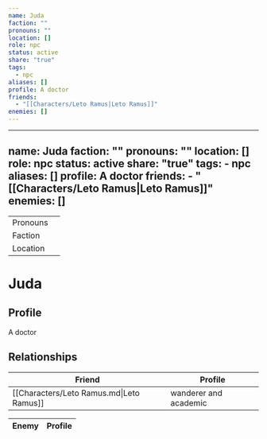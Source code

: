 ```yaml
---
name: Juda
faction: ""
pronouns: ""
location: []
role: npc
status: active
share: "true"
tags:
  - npc
aliases: []
profile: A doctor
friends:
  - "[[Characters/Leto Ramus|Leto Ramus]]"
enemies: []
---
```

---
name: Juda
faction: ""
pronouns: ""
location: []
role: npc
status: active
share: "true"
tags:
    - npc
aliases: []
profile: A doctor
friends:
    - "[[Characters/Leto Ramus|Leto Ramus]]"
enemies: []
---


|  |  |
| ---- | ---- |
| Pronouns |  |
| Faction |  |
| Location |  |


# Juda
## Profile
A doctor


## Relationships

| Friend                                   | Profile               |
| ---------------------------------------- | --------------------- |
| [[Characters/Leto Ramus.md\|Leto Ramus]] | wanderer and academic |


| Enemy | Profile |
| ----- | ------- |

